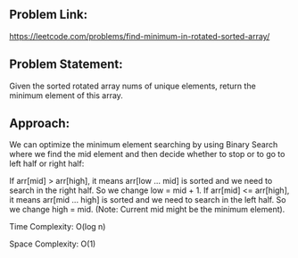 ## Problem Link:
https://leetcode.com/problems/find-minimum-in-rotated-sorted-array/

## Problem Statement:
Given the sorted rotated array nums of unique elements, return the minimum element of this array.

## Approach:
We can optimize the minimum element searching by using Binary Search where we find the mid element and then decide whether to stop or to go to left half or right half:  

If arr[mid] > arr[high], it means arr[low ... mid] is sorted and we need to search in the right half. So we change low = mid + 1.
If arr[mid] <= arr[high], it means arr[mid ... high] is sorted and we need to search in the left half. So we change high = mid. (Note: Current mid might be the minimum element).

Time Complexity:
O(log n)

Space Complexity:
O(1)
